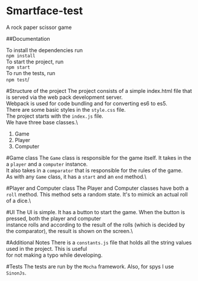 # Smartface-test
A rock paper scissor game


##Documentation

To install the dependencies run\
`npm install`\
To start the project, run\
`npm start`\
To run the tests, run\
`npm test`/


#Structure of the project
The project consists of a simple index.html file that is served via the web pack development server.\
Webpack is used for code bundling and for converting es6 to es5.\
There are some basic styles in the `style.css` file. \
The project starts with the `index.js` file. \
We have three base classes.\
1. Game
2. Player
3. Computer

#Game class
The `Game` class is responsible for the game itself. It takes in the a `player` and a `computer` instance.\
It also takes in a `comparator` that is responsible for the rules of the game.\
As with any `Game` class, it has a `start` and an `end` method.\

#Player and Computer class
The Player and Computer classes have both a `roll` method. This method sets a random state. It's to mimick an actual roll of a dice.\

#UI
The UI is simple. It has a button to start the game. When the button is pressed, both the player and computer\
instance rolls and according to the result of the rolls (which is decided by the comparator), the result is shown on the screen.\

#Additional Notes
There is a `constants.js` file that holds all the string values used in the project. This is useful\
for not making a typo while developing.

#Tests
The tests are run by the `Mocha` framework. Also, for spys I use `SinonJs`.